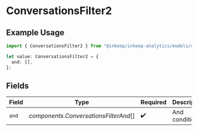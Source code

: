 # ConversationsFilter2

## Example Usage

```typescript
import { ConversationsFilter2 } from "@inkeep/inkeep-analytics/models/components";

let value: ConversationsFilter2 = {
  and: [],
};
```

## Fields

| Field                                 | Type                                  | Required                              | Description                           |
| ------------------------------------- | ------------------------------------- | ------------------------------------- | ------------------------------------- |
| `and`                                 | *components.ConversationsFilterAnd*[] | :heavy_check_mark:                    | And condition                         |